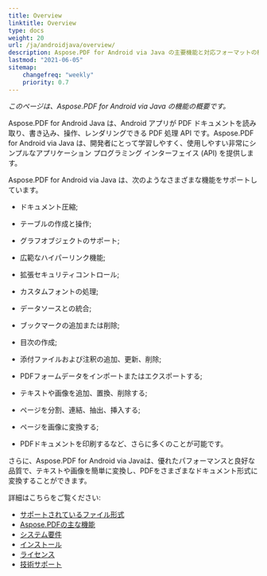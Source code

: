 ```yaml
---
title: Overview
linktitle: Overview
type: docs
weight: 20
url: /ja/androidjava/overview/
description: Aspose.PDF for Android via Java の主要機能と対応フォーマットの概要、Java ライブラリのインストールおよびライセンス マニュアル。
lastmod: "2021-06-05"
sitemap:
    changefreq: "weekly"
    priority: 0.7
---
```


_このページは、Aspose.PDF for Android via Java の機能の概要です。_

Aspose.PDF for Android Java は、Android アプリが PDF ドキュメントを読み取り、書き込み、操作、レンダリングできる PDF 処理 API です。Aspose.PDF for Android via Java は、開発者にとって学習しやすく、使用しやすい非常にシンプルなアプリケーション プログラミング インターフェイス (API) を提供します。

Aspose.PDF for Android via Java は、次のようなさまざまな機能をサポートしています。

- ドキュメント圧縮;
- テーブルの作成と操作;
- グラフオブジェクトのサポート;
- 広範なハイパーリンク機能;
- 拡張セキュリティコントロール;
- カスタムフォントの処理;
- データソースとの統合;
- ブックマークの追加または削除;
- 目次の作成;

- 添付ファイルおよび注釈の追加、更新、削除;
- PDFフォームデータをインポートまたはエクスポートする;
- テキストや画像を追加、置換、削除する;
- ページを分割、連結、抽出、挿入する;
- ページを画像に変換する;
- PDFドキュメントを印刷するなど、さらに多くのことが可能です。

さらに、Aspose.PDF for Android via Javaは、優れたパフォーマンスと良好な品質で、テキストや画像を簡単に変換し、PDFをさまざまなドキュメント形式に変換することができます。

詳細はこちらをご覧ください:

- [サポートされているファイル形式](/pdf/ja/androidjava/supported-file-formats/)
- [Aspose.PDFの主な機能](/pdf/ja/androidjava/key-features/)
- [システム要件](/pdf/ja/androidjava/system-requirements/)
- [インストール](/pdf/ja/androidjava/installation/)
- [ライセンス](/pdf/ja/androidjava/licensing/)
- [技術サポート](/pdf/ja/androidjava/technical-support/)